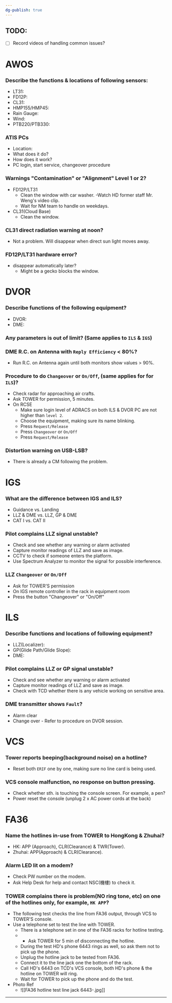 ```yaml
---
dg-publish: true
---
```


## TODO:
- [ ] Record videos of handling common issues?


# AWOS
### Describe the functions & locations of following sensors:
- LT31:
- FD12P:
- CL31:
- HMP155/HMP45:
- Rain Gauge:
- Wind:
- PTB220/PTB330:
### ATIS PCs
- Location:
- What does it do?
- How does it work?
- PC login, start service, changeover procedure
###  Warnings "Contamination" or "Alignment" Level 1 or 2?
- FD12P/LT31
	- Clean the window with car washer. -Watch HD former staff Mr. Weng's video clip.
	- Wait for NM team to handle on weekdays.
- CL31(Cloud Base)
	- Clean the window.
### CL31 direct radiation warning at noon?
- Not a problem. Will disappear when direct sun light moves away.
###  FD12P/LT31 hardware error?
- disappear automatically later?
	- Might be a gecko blocks the window.


# DVOR
### Describe functions of the following equipment?
- DVOR:
- DME:
### Any parameters is out of limit? (Same applies to `ILS` & `IGS`)
### DME R.C. on Antenna with `Reply Efficiency` < 80%?
- Run R.C. on Antenna again until both monitors show values > 90%.
### Procedure to do `Changeover` or `On/Off`, (same applies for for `ILS`)?
- Check radar for approaching air crafts.
- Ask TOWER for permission, 5 minutes.
- On RCSE
	- Make sure login level of ADRACS on both ILS & DVOR PC are not higher than `level 2`.
	- Choose the equipment, making sure its name blinking.
	- Press `Request/Release`
	- Press `Changeover` or `On/Off`
	- Press `Request/Release`
### Distortion warning on USB-LSB?
- There is already a CM following the problem.

# IGS
### What are the difference between IGS and ILS?
- Guidance vs. Landing
- LLZ & DME vs. LLZ, GP & DME
- CAT I vs. CAT II
### Pilot complains LLZ signal unstable?
- Check and see whether any warning or alarm activated
- Capture monitor readings of LLZ and save as image.
- CCTV to check if someone enters the platform.
- Use Spectrum Analyzer to monitor the signal for possible interference.
### LLZ `Changeover` or `On/Off`
- Ask for TOWER'S permission
- On IGS remote controller in the rack in equipment room
- Press the button "Changeover" or "On/Off"

# ILS
### Describe functions and locations of following equipment?
- LLZ(Localizer):
- GP(Glide Path/Glide Slope):
- DME:
### Pilot complains LLZ or GP signal unstable?
- Check and see whether any warning or alarm activated
- Capture monitor readings of LLZ and save as image.
- Check with TCD whether there is any vehicle working on sensitive area.
### DME transmitter shows `Fault`?
- Alarm clear
- Change over
		- Refer to procedure on DVOR session.

# VCS
### Tower reports beeping(background noise) on a hotline?
- Reset both `ERIF` one by one, making sure no line card is being used.
### VCS console malfunction, no response on button pressing.
- Check whether sth. is touching the console screen. For example, a pen?
- Power reset the console (unplug 2 x AC power cords at the back)
### 


# FA36
### Name the hotlines  in-use from TOWER to HongKong & Zhuhai?
- HK: APP (Approach), CLR(Clearance) & TWR(Tower).
- Zhuhai: APP(Approach) & CLR(Clearance).
### Alarm LED lit on a modem?
- Check PW number on the modem.
- Ask Help Desk for help and contact NSC(機樓) to check it.
### TOWER complains there is problem(NO ring tone, etc) on one of the hotlines only, for example, `HK APP`?
- The following test checks the line from FA36 output, through VCS to TOWER'S console.
- Use a telephone set to test the line with TOWER.
	- There is a telephone set in one of the FA36 racks for hotline testing.
	- - Ask TOWER for 5 min of disconnecting the hotline.
	- During the test HD's phone 6443 rings as well, so ask them not to pick up the phone.
	- Unplug the hotline jack to be tested from FA36.
	- Connect it to the line jack one the bottom of the rack.
	- Call HD's 6443 on TCD's VCS console, both HD's phone & the hotline on TOWER will ring.
	- Wait for TOWER to pick up the phone and do the test.
- Photo Ref
	- ![[FA36 hotline test line jack 6443-.jpg]]
---
